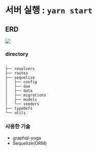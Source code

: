 # 서버 실행 : `yarn start`

## ERD

![](https://i.imgur.com/T5gf0Es.png)

### directory

```
.
├── resolvers
├── routes
├── sequelize
│   ├── config
│   ├── dao
│   ├── data
│   ├── migrations
│   ├── models
│   └── seeders
├── typeDefs
└── utils
```

### 사용한 기술

-   graphql-yoga
-   Sequelize(ORM)
